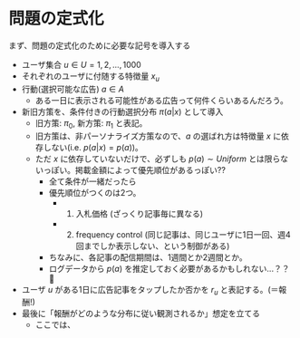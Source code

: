 
# 問題の定式化

まず、問題の定式化のために必要な記号を導入する

- ユーザ集合 $u \in U = {1, 2, ..., 1000}$
- それぞれのユーザに付随する特徴量 $x_u$
- 行動(選択可能な広告) $a \in A$
  - ある一日に表示される可能性がある広告って何件くらいあるんだろう。
- 新旧方策を、条件付きの行動選択分布 $\pi(a|x)$ として導入
  - 旧方策: $\pi_{0}$, 新方策: $\pi_{1}$ と表記。
  - 旧方策は、非パーソナライズ方策なので、$a$ の選ばれ方は特徴量 $x$ に依存しない(i.e. $p(a|x) = p(a)$)。
  - ただ $x$ に依存していないだけで、必ずしも $p(a) \sim Uniform$ とは限らないっぽい。掲載金額によって優先順位があるっぽい??
    - 全て条件が一緒だったら
    - 優先順位がつくのは2つ。
      - 1. 入札価格 (ざっくり記事毎に異なる)
      - 2. frequency control (同じ記事は、同じユーザに1日一回、週4回までしか表示しない、という制御がある)
    - ちなみに、各記事の配信期間は、1週間とか2週間とか。
    - ログデータから $p(a)$ を推定しておく必要があるかもしれない...？？:thinking:
- ユーザ $u$ がある1日に広告記事をタップしたか否かを $r_{u}$ と表記する。(＝報酬!)
- 最後に「報酬がどのような分布に従い観測されるか」想定を立てる
  - ここでは、
